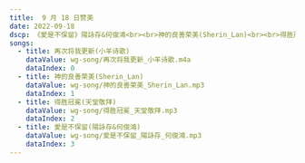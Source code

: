 ```yaml
---
title:  9 月 18 日赞美
date: 2022-09-18
dscp: 《愛是不保留》陽詠存&何俊鴻<br><br>神的良善荣美(Sherin_Lan)<br><br>得胜冠冕<br><br>愛是不保留(陽詠存&何俊鴻)
songs:
  - title: 再次将我更新(小羊诗歌)
    dataValue: wg-song/再次将我更新_小羊诗歌.m4a
    dataIndex: 0
  - title: 神的良善荣美(Sherin_Lan)
    dataValue: wg-song/神的良善荣美_Sherin_Lan.mp3
    dataIndex: 1
  - title: 得胜冠冕(天堂敬拜)
    dataValue: wg-song/得胜冠冕_天堂敬拜.mp3
    dataIndex: 2
  - title: 愛是不保留(陽詠存&何俊鴻)
    dataValue: wg-song/爱是不保留_陽詠存_何俊鴻.mp3
    dataIndex: 3
---
```




